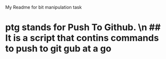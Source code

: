 My Readme for bit manipulation task
# ptg stands for Push To Github. \n ## It is a script that contins commands to push to git gub at a go
